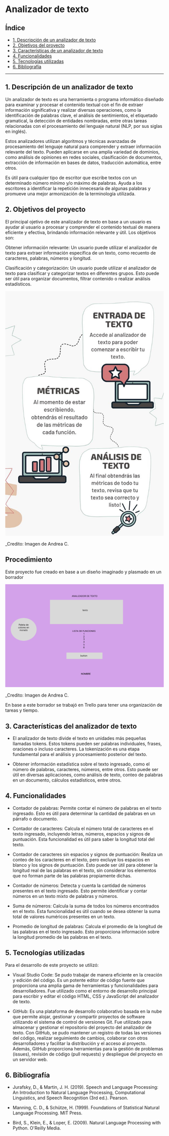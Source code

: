 # Analizador de texto

## Índice

* [1. Descripción de un analizador de texto](#1-Descripción-de-un-analizador-de-texto)
* [2. Objetivos del proyecto](#2-Objetivos-del-proyecto)
* [3. Características de un analizador de texto](#3-Características-de-un-analizador-de-texto)
* [4. Funcionalidades](#4-Funcionalidades)
* [5. Tecnologías utilizadas](#6-Tecnologías-utilizdas)
* [6. Bibliografía](#8-Bibliografía)

***

## 1. Descripción de un analizador de texto


Un analizador de texto es una herramienta o programa informático diseñado para examinar y procesar el contenido textual con el fin de extraer información significativa y realizar diversas operaciones, como la identificación de palabras clave, el análisis de sentimientos, el etiquetado gramatical, la detección de entidades nombradas, entre otras tareas relacionadas con el procesamiento del lenguaje natural (NLP, por sus siglas en inglés).

Estos analizadores utilizan algoritmos y técnicas avanzadas de procesamiento del lenguaje natural para comprender y extraer información relevante del texto. Pueden aplicarse en una amplia variedad de dominios, como análisis de opiniones en redes sociales, clasificación de documentos, extracción de información en bases de datos, traducción automática, entre otros.

Es útil para cualquier tipo de escritor que escribe textos con un determinado número mínimo y/o máximo de palabras. Ayuda a los escritores a identificar la repetición innecesaria de algunas palabras y promueve una mejor armonización de la terminología utilizada. 

## 2. Objetivos del proyecto

El principal ojetivo de este analizador de texto en base a un usuario es ayudar al usuario a procesar y comprender el contenido textual de manera eficiente y efectiva, brindando información relevante y útil. Los objetivos son:

Obtener información relevante: Un usuario puede utilizar el analizador de texto para extraer información específica de un texto, como recuento de caracteres, palabras, números y longitud.

Clasificación y categorización: Un usuario puede utilizar el analizador de texto para clasificar y categorizar textos en diferentes grupos. Esto puede ser útil para organizar documentos, filtrar contenido o realizar análisis estadísticos.

![Analizador de texto](https://github.com/Andreaay/DEV009-text-analyzer/blob/83e8df4bd5a6874286be67765810e9c9786fffe0/ENTRADA%20DE%20TEXTO.jpg)

_Credito: Imagen de Andrea C.

## Procedimiento

Este proyecto fue creado en base a un diseño imaginado y plasmado en un borrador

![Borrador](https://github.com/Andreaay/DEV009-text-analyzer/blob/fd885d3a4cbc1962a9b8da0bd2bca105ca900a59/prototipo.png)

_Credito: Imagen de Andrea C.

En base a este borrador se trabajó en Trello para tener una organización de tareas y tiempo.

## 3. Características del analizador de texto

* El analizador de texto divide el texto en unidades más pequeñas llamadas tokens. Estos tokens pueden ser palabras individuales, frases, oraciones o incluso caracteres. La tokenización es una etapa fundamental para el análisis y procesamiento posterior del texto.

* Obtener información estadística sobre el texto ingresado, como el número de palabras, caracteres, números, entre otros. Esto puede ser útil en diversas aplicaciones, como análisis de texto, conteo de palabras en un documento, cálculos estadísticos, entre otros.


## 4. Funcionalidades

* Contador de palabras: Permite contar el número de palabras en el texto ingresado. Esto es útil para determinar la cantidad de palabras en un párrafo o documento.

* Contador de caracteres: Calcula el número total de caracteres en el texto ingresado, incluyendo letras, números, espacios y signos de puntuación. Esta funcionalidad es útil para saber la longitud total del texto.

* Contador de caracteres sin espacios y signos de puntuación: Realiza un conteo de los caracteres en el texto, pero excluye los espacios en blanco y los signos de puntuación. Esto puede ser útil para obtener la longitud real de las palabras en el texto, sin considerar los elementos que no forman parte de las palabras propiamente dichas.

* Contador de números: Detecta y cuenta la cantidad de números presentes en el texto ingresado. Esto permite identificar y contar números en un texto mixto de palabras y números.

* Suma de números: Calcula la suma de todos los números encontrados en el texto. Esta funcionalidad es útil cuando se desea obtener la suma total de valores numéricos presentes en un texto.

* Promedio de longitud de palabras: Calcula el promedio de la longitud de las palabras en el texto ingresado. Esto proporciona información sobre la longitud promedio de las palabras en el texto.


## 5. Tecnologías utilizadas

Para el desarrollo de este proyecto se utilizó:

* Visual Studio Code: Se pudo trabajar de manera eficiente en la creación y edición del código. Es un potente editor de código fuente que proporciona una amplia gama de herramientas y funcionalidades para desarrolladores. Fue utilizado como el entorno de desarrollo principal para escribir y editar el código HTML, CSS y JavaScript del analizador de texto.

* GitHub: Es una plataforma de desarrollo colaborativo basada en la nube que permite alojar, gestionar y compartir proyectos de software utilizando el sistema de control de versiones Git. Fue utilizado para almacenar y gestionar el repositorio del proyecto del analizador de texto. Con GitHub, se pudo mantener un registro de todas las versiones del código, realizar seguimiento de cambios, colaborar con otros desarrolladores y facilitar la distribución y el acceso al proyecto. Además, GitHub proporciona herramientas para la gestión de problemas (issues), revisión de código (pull requests) y despliegue del proyecto en un servidor web.


## 6. Bibliografía

* Jurafsky, D., & Martin, J. H. (2019). Speech and Language Processing: An Introduction to Natural Language Processing, Computational Linguistics, and Speech Recognition (3rd ed.). Pearson.

* Manning, C. D., & Schütze, H. (1999). Foundations of Statistical Natural Language Processing. MIT Press.

* Bird, S., Klein, E., & Loper, E. (2009). Natural Language Processing with Python. O'Reilly Media.
